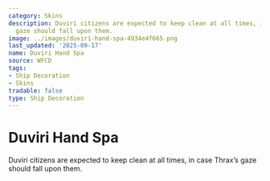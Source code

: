 ```yaml
---
category: Skins
description: Duviri citizens are expected to keep clean at all times, in case Thrax’s
  gaze should fall upon them.
image: ../images/duviri-hand-spa-4934e4f665.png
last_updated: '2025-09-17'
name: Duviri Hand Spa
source: WFCD
tags:
- Ship Decoration
- Skins
tradable: false
type: Ship Decoration
---
```


# Duviri Hand Spa

Duviri citizens are expected to keep clean at all times, in case Thrax’s gaze should fall upon them.

